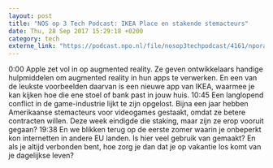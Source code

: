 ```yaml
---
layout: post
title: "NOS op 3 Tech Podcast: IKEA Place en stakende stemacteurs"
date: Thu, 28 Sep 2017 15:29:18 +0200
category: tech
externe_link: "https://podcast.npo.nl/file/nosop3techpodcast/4161/nporadio1_nosop3techpodcast_20170928_nos-op-3-tech-podcast-ikea-place-en-stakende-stemacteurs.mp3"
---
```


0:00 Apple zet vol in op augmented reality. Ze geven ontwikkelaars handige hulpmiddelen om augmented reality in hun apps te verwerken. En een van de leukste voorbeelden daarvan is een nieuwe app van IKEA, waarmee je kan kijken hoe die ene stoel of bank past in jouw huis.
      	10:45 Een langlopend conflict in de game-industrie lijkt te zijn opgelost. Bijna een jaar hebben Amerikaanse stemacteurs voor videogames gestaakt, omdat ze betere contracten willen. Deze week eindigde die staking, maar zijn ze erop vooruit gegaan?
      	19:38 En we blikken terug op de eerste zomer waarin je onbeperkt kon internetten in andere EU landen. Is hier veel gebruik van gemaakt? En als je altijd verbonden bent, hoe zorg je dan dat je op vakantie los komt van je dagelijkse leven?<img src="http://feeds.feedburner.com/~r/nosop3-tech-podcast/~4/_e4RKZXJe4Y" height="1" width="1" alt=""/>
